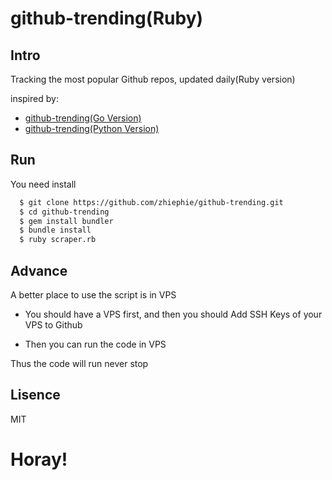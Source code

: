 # github-trending(Ruby)

## Intro
Tracking the most popular Github repos, updated daily(Ruby version)

inspired by:
 - [github-trending(Go Version)](https://github.com/josephyzhou/github-trending)
 - [github-trending(Python Version)](https://github.com/bonfy/github-trending)


## Run

You need install

```bash
  $ git clone https://github.com/zhiephie/github-trending.git
  $ cd github-trending
  $ gem install bundler
  $ bundle install
  $ ruby scraper.rb
```

## Advance

A better place to use the script is in VPS

* You should have a VPS first, and then you should Add SSH Keys of your VPS to Github

* Then you can run the code in VPS

Thus the code will run never stop

## Lisence

MIT

# Horay!
